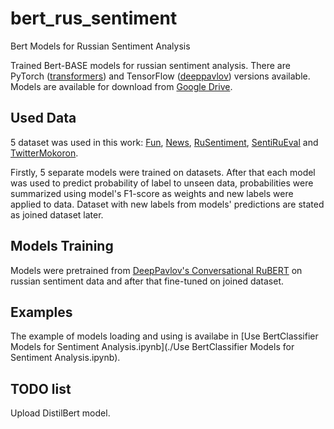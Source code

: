 # bert_rus_sentiment
Bert Models for Russian Sentiment Analysis

Trained Bert-BASE models for russian sentiment analysis.
There are PyTorch ([transformers](https://github.com/huggingface/transformers)) and TensorFlow ([deeppavlov](https://github.com/deepmipt/DeepPavlov)) versions available.
Models are available for download from [Google Drive](https://drive.google.com/open?id=1LkaSQWfZTpkG3wpoaPVLFOOIEomFxl1S).

## Used Data
5 dataset was used in this work: [Fun](https://github.com/computational-humor/humor-recognition/tree/master/data), [News](https://www.kaggle.com/c/sentiment-analysis-in-russian/overview), [RuSentiment](https://github.com/Ab1992ao/rusentiment/tree/master/Dataset), [SentiRuEval](http://www.dialog-21.ru/evaluation/2016/sentiment/) and [TwitterMokoron](http://study.mokoron.com).

Firstly, 5 separate models were trained on datasets. After that each model was used to predict probability of label to unseen data, probabilities were summarized using model's F1-score as weights and new labels were applied to data. Dataset with new labels from models' predictions are stated as joined dataset later.

## Models Training
Models were pretrained from [DeepPavlov's Conversational RuBERT](http://docs.deeppavlov.ai/en/master/features/pretrained_vectors.html#bert) on russian sentiment data and after that fine-tuned on joined dataset.

## Examples
The example of models loading and using is availabe in [Use BertClassifier Models for Sentiment Analysis.ipynb](./Use BertClassifier Models for Sentiment Analysis.ipynb).

## TODO list
Upload DistilBert model.
